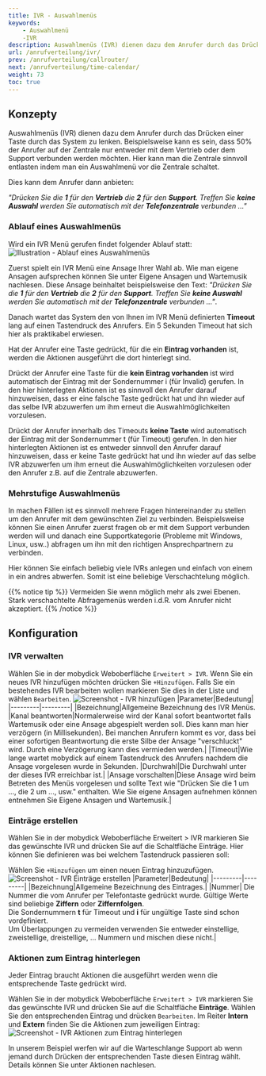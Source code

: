 ```yaml
---
title: IVR - Auswahlmenüs
keywords:
    - Auswahlmenü
    -IVR
description: Auswahlmenüs (IVR) dienen dazu dem Anrufer durch das Drücken einer Taste durch das Telefonmenü zu lenken.
url: /anrufverteilung/ivr/
prev: /anrufverteilung/callrouter/
next: /anrufverteilung/time-calendar/
weight: 73
toc: true
---
```


## Konzepty

Auswahlmenüs (IVR) dienen dazu dem Anrufer durch das Drücken einer Taste durch das System zu lenken. Beispielsweise kann es sein, dass 50% der Anrufer auf der Zentrale nur entweder mit dem Vertrieb oder dem Support verbunden werden möchten. Hier kann man die Zentrale sinnvoll entlasten indem man ein Auswahlmenü vor die Zentrale schaltet.

Dies kann dem Anrufer dann anbieten:

*"Drücken Sie die **1** für den **Vertrieb** die **2** für den **Support**. Treffen Sie **keine Auswahl** werden Sie automatisch mit der **Telefonzentrale** verbunden ..."*

### Ablauf eines Auswahlmenüs

Wird ein IVR Menü gerufen findet folgender Ablauf statt:
![Illustration - Ablauf eines Auswahlmenüs](../../images/ivr_ablauf.png?width=90% "Ablauf eines Auswahlmenüs")

Zuerst spielt ein IVR Menü eine Ansage Ihrer Wahl ab. Wie man eigene Ansagen aufsprechen können Sie unter Eigene Ansagen und Wartemusik nachlesen. Diese Ansage beinhaltet beispielsweise den Text: *"Drücken Sie die **1** für den **Vertrieb** die **2** für den **Support**. Treffen Sie **keine Auswahl** werden Sie automatisch mit der **Telefonzentrale** verbunden ..."*.

Danach wartet das System den von Ihnen im IVR Menü definierten **Timeout** lang auf einen Tastendruck des Anrufers. Ein 5 Sekunden Timeout hat sich hier als praktikabel erwiesen.

Hat der Anrufer eine Taste gedrückt, für die ein **Eintrag vorhanden** ist, werden die Aktionen ausgeführt die dort hinterlegt sind.

Drückt der Anrufer eine Taste für die **kein Eintrag vorhanden** ist wird automatisch der Eintrag mit der Sondernummer i (für Invalid) gerufen. In den hier hinterlegten Aktionen ist es sinnvoll den Anrufer darauf hinzuweisen, dass er eine falsche Taste gedrückt hat und ihn wieder auf das selbe IVR abzuwerfen um ihm erneut die Auswahlmöglichkeiten vorzulesen.

Drückt der Anrufer innerhalb des Timeouts **keine Taste** wird automatisch der Eintrag mit der Sondernummer t (für Timeout) gerufen. In den hier hinterlegten Aktionen ist es entweder sinnvoll den Anrufer darauf hinzuweisen, dass er keine Taste gedrückt hat und ihn wieder auf das selbe IVR abzuwerfen um ihm erneut die Auswahlmöglichkeiten vorzulesen oder den Anrufer z.B. auf die Zentrale abzuwerfen.

### Mehrstufige Auswahlmenüs

In machen Fällen ist es sinnvoll mehrere Fragen hintereinander zu stellen um den Anrufer mit dem gewünschten Ziel zu verbinden. Beispielsweise können Sie einen Anrufer zuerst fragen ob er mit dem Support verbunden werden will und danach eine Supportkategorie (Probleme mit Windows, Linux, usw..) abfragen um ihn mit den richtigen Ansprechpartnern zu verbinden.

Hier können Sie einfach beliebig viele IVRs anlegen und einfach von einem in ein andres abwerfen. Somit ist eine beliebige Verschachtelung möglich.

{{% notice tip %}}
Vermeiden Sie wenn möglich mehr als zwei Ebenen. Stark verschachtelte Abfragemenüs werden i.d.R. vom Anrufer nicht akzeptiert.
{{% /notice %}}

## Konfiguration
### IVR verwalten

Wählen Sie in der mobydick Weboberfläche `Erweitert > IVR`. Wenn Sie ein neues IVR hinzufügen möchten drücken Sie `+Hinzufügen`. Falls Sie ein bestehendes IVR bearbeiten wollen markieren Sie dies in der Liste und wählen `Bearbeiten`.
![Screenshot - IVR hinzufügen](../../images/ivr_hinzufuegen.png?width=90% "IVR hinzufügen")
|Parameter|Bedeutung|
|---------|---------|
|Bezeichnung|Allgemeine Bezeichnung des IVR Menüs.
|Kanal beantworten|Normalerweise wird der Kanal sofort beantwortet falls Wartemusik oder eine Ansage abgespielt werden soll. Dies kann man hier verzögern (in Millisekunden). Bei manchen Anrufern kommt es vor, dass bei einer sofortigen Beantwortung die erste Silbe der Ansage "verschluckt" wird. Durch eine Verzögerung kann dies vermieden werden.|
|Timeout|Wie lange wartet mobydick auf einem Tastendruck des Anrufers nachdem die Ansage vorgelesen wurde in Sekunden.
|Durchwahl|Die Durchwahl unter der dieses IVR erreichbar ist.|
|Ansage vorschalten|Diese Ansage wird beim Betreten des Menüs vorgelesen und sollte Text wie "Drücken Sie die 1 um ..., die 2 um ..., usw." enthalten. Wie Sie eigene Ansagen aufnehmen können entnehmen Sie Eigene Ansagen und Wartemusik.|

### Einträge erstellen

Wählen Sie in der mobydick Weboberfläche Erweitert > IVR markieren Sie das gewünschte IVR und drücken Sie auf die Schaltfläche Einträge. Hier können Sie definieren was bei welchem Tastendruck passieren soll:

Wählen Sie `+Hinzufügen` um einen neuen Eintrag hinzuzufügen.
![Screenshot - IVR Einträge erstellen](../../images/ivr_eintrage.png?width=90% "IVR Einträge erstellen")
|Parameter|Bedeutung|
|---------|---------|
|Bezeichnung|Allgemeine Bezeichnung des Eintrages.|
|Nummer| Die Nummer die vom Anrufer per Telefontaste gedrückt wurde. Gültige Werte sind beliebige **Ziffern** oder **Ziffernfolgen**. <br/>Die Sondernummern **t** für Timeout und **i** für ungültige Taste sind schon vordefiniert.<br/> Um Überlappungen zu vermeiden verwenden Sie entweder einstellige, zweistellige, dreistellige, ... Nummern und mischen diese nicht.|

### Aktionen zum Eintrag hinterlegen

Jeder Eintrag braucht Aktionen die ausgeführt werden wenn die entsprechende Taste gedrückt wird.

Wählen Sie in der mobydick Weboberfläche `Erweitert > IVR` markieren Sie das gewünschte IVR und drücken Sie auf die Schaltfläche **Einträge**. Wählen Sie den entsprechenden Eintrag und drücken `Bearbeiten`. Im Reiter **Intern** und **Extern** finden Sie die Aktionen zum jeweiligen Eintrag:
![Screenshot - IVR Aktionen zum Eintrag hinterlegen](../../images/ivr_entry_detail.png?width=90% "Aktionen zum IVR Eintrag hinterlegen")

In unserem Beispiel werfen wir auf die Warteschlange Support ab wenn jemand durch Drücken der entsprechenden Taste diesen Eintrag wählt. Details können Sie unter Aktionen nachlesen.
